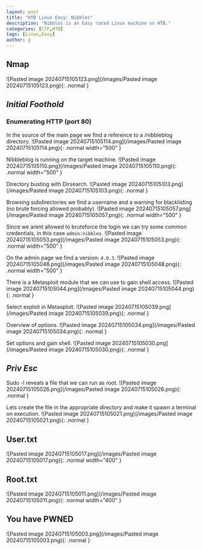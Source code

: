 ```yaml
---
layout: post
title: "HTB Linux Easy: Nibbles"
description: "Nibbles is an Easy rated Linux machine on HTB."
categories: [CTF,HTB]
tags: [Linux,Easy]
author: g
---
```


## Nmap
![Pasted image 20240715105123.png](/images/Pasted image 20240715105123.png){: .normal }

## _**Initial Foothold**_

### Enumerating HTTP (port 80)
In the source of the main page we find a reference to a /nibbleblog directory.
![Pasted image 20240715105114.png](/images/Pasted image 20240715105114.png){: .normal width="500" }

Nibbleblog is running on the target machine.
![Pasted image 20240715105110.png](/images/Pasted image 20240715105110.png){: .normal width="500" }

Directory busting with Dirsearch.
![Pasted image 20240715105103.png](/images/Pasted image 20240715105103.png){: .normal }

Browsing subdirectories we find a username and a warning for blacklisting (no brute forcing allowed probably).
![Pasted image 20240715105057.png](/images/Pasted image 20240715105057.png){: .normal width="500" }

Since we arent allowed to bruteforce the login we can try some common credentials, in this case `admin:nibbles`.
![Pasted image 20240715105053.png](/images/Pasted image 20240715105053.png){: .normal width="500" }

On the admin page we find a version: `4.0.3`.
![Pasted image 20240715105048.png](/images/Pasted image 20240715105048.png){: .normal width="500" }

There is a Metasploit module that we can use to gain shell access.
![Pasted image 20240715105044.png](/images/Pasted image 20240715105044.png){: .normal }

Select exploit in Metasploit.
![Pasted image 20240715105039.png](/images/Pasted image 20240715105039.png){: .normal }

Overview of options.
![Pasted image 20240715105034.png](/images/Pasted image 20240715105034.png){: .normal }

Set options and gain shell.
![Pasted image 20240715105030.png](/images/Pasted image 20240715105030.png){: .normal }


## _**Priv Esc**_
Sudo -l reveals a file that we can run as root.
![Pasted image 20240715105026.png](/images/Pasted image 20240715105026.png){: .normal }

Lets create the file in the appropriate directory and make it spawn a terminal on execution.
![Pasted image 20240715105021.png](/images/Pasted image 20240715105021.png){: .normal }


## User.txt
![Pasted image 20240715105017.png](/images/Pasted image 20240715105017.png){: .normal width="400" }

## Root.txt
![Pasted image 20240715105011.png](/images/Pasted image 20240715105011.png){: .normal width="400" }

## You have PWNED
![Pasted image 20240715105003.png](/images/Pasted image 20240715105003.png){: .normal }